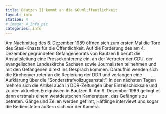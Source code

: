 ```yaml
---
title: Bautzen II kommt an die &Ouml;ffentlichkeit
layout: info
station: 4
# image: 4_Info_pic
categories: info
--- 
```

Am Nachmittag des 6. Dezember 1989 &ouml;ffnen sich zum ersten Mal die Tore des Stasi-Knasts für die &Ouml;ffentlichkeit. Auf die Forderung des am 4. Dezember gegr&uuml;ndeten Gefangenenrats von Bautzen II beruft die Anstaltsleitung eine Pressekonferenz ein, an der Vertreter der CDU, der evangelischen Landeskirche Sachsen sowie Journalisten teilnehmen und mit den Gefangenen direkt ins Gespr&auml;ch kommen. Daraufhin wenden sich die Kirchenvertreter an die Regierung der DDR und verlangen eine Aufkl&auml;rung &uuml;ber die &ldquo;Sonderstrafvollzugsanstalt&rdquo;. In den n&auml;chsten Tagen mehren sich die Artikel auch in DDR-Zeitungen &uuml;ber Einzelschicksale und zu den aktuellen Ereignissen in Bautzen II. Am 9. Dezember 1989 gelingt es dann erstmals einem westdeutschen Kamerateam, das Gef&auml;ngnis zu betreten. G&auml;nge und Zellen werden gefilmt, H&auml;ftlinge interviewt und sogar die Bediensteten &auml;u&szlig;ern sich vor der Kamera. 
